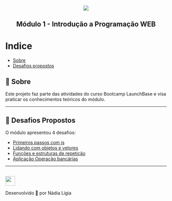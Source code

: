 <h1 align="center">
    <img src="https://ik.imagekit.io/l7cwocexhc/LaunchBase_kzLdte5vZ.png">
</h1>

<h2 align="center">
  Módulo 1 - Introdução a Programação WEB
</h2>

# Indice

- [Sobre](#🔖-sobre)
- [Desafios propostos](#🚀-desafios-propostos)

## 🔖 Sobre

Este projeto faz parte das atividades do curso Bootcamp LaunchBase e visa praticar os conhecimentos teóricos do módulo.

---

## 🚀 Desafios Propostos

O módulo apresentou 4 desafios:

- [Primeiros passos com js](./desafio1-1/Readme.md)
- [Lidando com objetos e vetores](./desafio1-2/Readme.md)
- [Funções e estruturas de repetição](./desafio1-3/Readme.md)
- [Aplicação Operação bancárias](./desafio1-4/Readme.md)

---
<br>


<a href="../Readme.md">
<img src="https://ik.imagekit.io/l7cwocexhc/iconfinder_agt_home_17821_M8bhUSrzv.ico" width="30">
</a>

Desenvolvido 💖 por Nádia Ligia